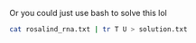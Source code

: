 Or you could just use bash to solve this lol

```bash
cat rosalind_rna.txt | tr T U > solution.txt
```


